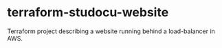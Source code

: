 # terraform-studocu-website
Terraform project describing a website running behind a load-balancer in AWS.

